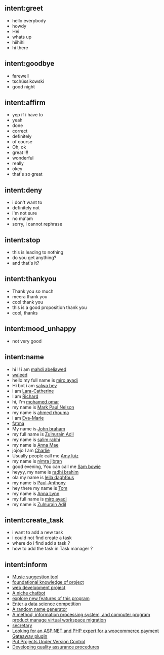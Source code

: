## intent:greet
- hello everybody
- howdy
- Hei
- whats up
- hiihihi
- hi there

## intent:goodbye
- farewell
- tschüssikowski
- good night

## intent:affirm
- yep if i have to
- yeah
- done
- correct
- definitely
- of course
- Oh, ok
- great !!!
- wonderful
- really
- okey
- that's so great

## intent:deny
- i don't want to
- definitely not
- i'm not sure
- no ma'am
- sorry, i cannot rephrase

## intent:stop
- this is leading to nothing
- do you get anything?
- and that's it?

## intent:thankyou
- Thank you so much
- meera thank you
- cool thank you
- this is a good proposition thank you
- cool, thanks

## intent:mood_unhappy
- not very good

## intent:name
- hi !! i am [mahdi abeljawed](name)
- [waleed](name)
- hello my full name is [miro ayadi](name)
- Hi bot i am [salwa bey](name)
- i am [Lara-Catherine](name)
- I am [Richard](name)
- hi, I'm [mohamed omar](name)
- my name is [Mark Paul Nelson](name)
- my name is [ahmed rhouma](name)
- i am [Eva-Marie](name)
- [fatma](name)
- My name is [John braham](name)
- my full name is [Zulnurain Adil](name)
- my name is [salim rabhi](name)
- my name is [Anna Mae](name)
- jojojo I am [Charlie](name)
- Usually people call me [Amy luiz](name)
- my name is [nimra jibran](name)
- good evening, You can call me [Sam bowie](name)
- heyyy, my name is [radhi brahim](name)
- ola my name is [leila daghfous](name)
- my name is [Paul-Anthony](name)
- hey there my name is [Tom](name)
- my name is [Anna Lynn](name)
- my full name is [miro ayadi](name)
- my name is [Zulnurain Adil](name)

## intent:create_task
- i want to add a new task
- i could not find create a task
- where do i find add a task ?
- how to add the task in Task manager ?

## intent:inform
- [Music suggestion tool ](workspace_name)
- [foundational knowledge of project](task_name)
- [web development project](workspace_name)
- [A niche chatbot  ](workspace_name)
- [explore new features of this program](stream_name)
- [Enter a data science competition](workspace_name)
- [A random name generator ](workspace_name)
- [A method, information processing system, and computer program product manage virtual workspace migration](workspace_description)
- [secretary](workspace_name)
- [Looking for an ASP.NET and PHP expert for a woocommerce payment Gateaway plugin ](stream_name)
- [Put Projects Under Version Control](workspace_name)
- [Developing quality assurance procedures](workspace_description)
